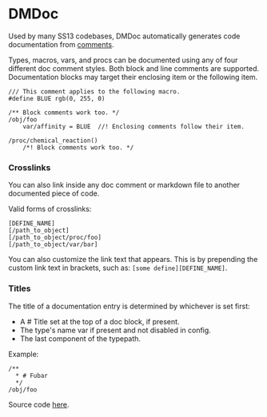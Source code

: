 # DMDoc

Used by many SS13 codebases, DMDoc automatically generates code documentation from [comments](./hello/comments.md).

Types, macros, vars, and procs can be documented using any of four different doc comment styles. Both block and line comments are supported. Documentation blocks may target their enclosing item or the following item.

```dm
/// This comment applies to the following macro.
#define BLUE rgb(0, 255, 0)

/** Block comments work too. */
/obj/foo
	var/affinity = BLUE  //! Enclosing comments follow their item.

/proc/chemical_reaction()
	/*! Block comments work too. */
```
### Crosslinks
You can also link inside any doc comment or markdown file to another documented piece of code.

Valid forms of crosslinks:
```dm
[DEFINE_NAME]
[/path_to_object]
[/path_to_object/proc/foo]
[/path_to_object/var/bar]
```
You can also customize the link text that appears. This is by prepending the custom link text in brackets, such as: `[some define][DEFINE_NAME]`.

### Titles
The title of a documentation entry is determined by whichever is set first:
* A # Title set at the top of a doc block, if present.
* The type's name var if present and not disabled in config.
* The last component of the typepath.

Example:
```dm
/**
  * # Fubar
  */
/obj/foo
```
Source code [here](https://github.com/SpaceManiac/SpacemanDMM/tree/master/src/dmdoc).
